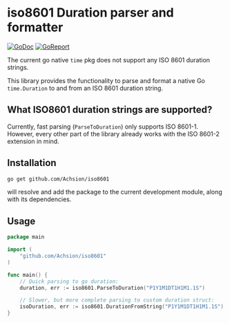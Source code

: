 # iso8601 Duration parser and formatter

[![GoDoc](https://godoc.org/github.com/Achsion/iso8601?status.svg)](https://godoc.org/github.com/Achsion/iso8601)
[![GoReport](https://goreportcard.com/badge/github.com/Achsion/iso8601)](https://goreportcard.com/report/github.com/Achsion/iso8601) 

The current go native `time` pkg does not support any ISO 8601 duration strings.

This library provides the functionality to parse and format a native Go `time.Duration` to and from an ISO 8601 duration string.

## What ISO8601 duration strings are supported?

Currently, fast parsing (`ParseToDuration`) only supports ISO 8601-1.  
However, every other part of the library already works with the ISO 8601-2 extension in mind.

## Installation

```bash
go get github.com/Achsion/iso8601
```

will resolve and add the package to the current development module, along with its dependencies.

## Usage

```go
package main

import (
	"github.com/Achsion/iso8601"
)

func main() {
	// Quick parsing to go duration:
	duration, err := iso8601.ParseToDuration("P1Y1M1DT1H1M1.1S")

	// Slower, but more complete parsing to custom duration struct:
	isoDuration, err := iso8601.DurationFromString("P1Y1M1DT1H1M1.1S")
}

```
